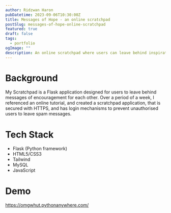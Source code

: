 ```yaml
---
author: Ridzwan Haron
pubDatetime: 2023-09-06T10:30:00Z
title: Messages of Hope - an online scratchpad
postSlug: messages-of-hope-online-scratchpad
featured: true
draft: false
tags:
  - portfolio
ogImage: ""
description: An online scratchpad where users can leave behind inspirational messages for each other. Technologies used - MySQL, HTML5, Tailwind, Javascript, Python.
---
```


# Background

My Scratchpad is a Flask application designed for users to leave behind messages of encouragement for each other. Over a period of a week, I referenced an online tutorial, and created a scratchpad application, that is secured with HTTPS, and has login mechanisms to prevent unauthorised users to leave spam messages.

# Tech Stack

- Flask (Python framework)
- HTML5/CSS3
- Tailwind
- MySQL
- JavaScript

# Demo

https://omgwhut.pythonanywhere.com/
